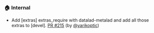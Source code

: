 ### 🏠 Internal

- Add [extras] extras_require with datalad-metalad and add all those extras to [devel].  [PR #215](https://github.com/datalad/datalad-container/pull/215) (by [@yarikoptic](https://github.com/yarikoptic))
